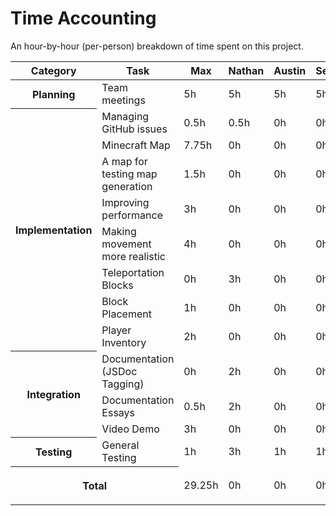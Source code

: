 # Time Accounting

An hour-by-hour (per-person) breakdown of time spent on this project.

<table>
    <thead>
        <tr>
            <th>Category</th>
            <th>Task</th>
            <th>Max</th>
            <th>Nathan</th>
            <th>Austin</th>
            <th>Sebastian</th>
            <th>Zach</th>
        </tr>
    </thead>
    <tbody>
        <tr>
            <th rowspan=1>Planning</th>
            <td>Team meetings</td>
            <td>5h</td>
            <td>5h</td>
            <td>5h</td>
            <td>5h</td>
            <td>5h</td>
        </tr>
        <tr>
            <th rowspan=8>Implementation</th>
            <td>Managing GitHub issues</td>
            <td>0.5h</td>
            <td>0.5h</td>
            <td>0h</td>
            <td>0h</td>
            <td>0h</td>
        </tr>
        <tr>
            <td>Minecraft Map</td>
            <td>7.75h</td>
            <td>0h</td>
            <td>0h</td>
            <td>0h</td>
            <td>0h</td>
        </tr>
        <tr>
            <td>A map for testing map generation</td>
            <td>1.5h</td>
            <td>0h</td>
            <td>0h</td>
            <td>0h</td>
            <td>0h</td>
        </tr>
        <tr>
            <td>Improving performance</td>
            <td>3h</td>
            <td>0h</td>
            <td>0h</td>
            <td>0h</td>
            <td>0h</td>
        </tr>
        <tr>
            <td>Making movement more realistic</td>
            <td>4h</td>
            <td>0h</td>
            <td>0h</td>
            <td>0h</td>
            <td>0h</td>
        </tr>
        <tr>
            <td>Teleportation Blocks</td>
            <td>0h</td>
            <td>3h</td>
            <td>0h</td>
            <td>0h</td>
            <td>0h</td>
        </tr>
        <tr>
            <td>Block Placement</td>
            <td>1h</td>
            <td>0h</td>
            <td>0h</td>
            <td>0h</td>
            <td>0h</td>
        </tr>
        <tr>
            <td>Player Inventory</td>
            <td>2h</td>
            <td>0h</td>
            <td>0h</td>
            <td>0h</td>
            <td>0h</td>
        </tr>
        <tr>
            <th rowspan=3>Integration</th>
            <td>Documentation (JSDoc Tagging)</td>
            <td>0h</td>
            <td>2h</td>
            <td>0h</td>
            <td>0h</td>
            <td>0h</td>
        </tr>
        <tr>
            <td>Documentation Essays</td>
            <td>0.5h</td>
            <td>2h</td>
            <td>0h</td>
            <td>0h</td>
            <td>3h</td>
        </tr>
        <tr>
            <td>Video Demo</td>
            <td>3h</td>
            <td>0h</td>
            <td>0h</td>
            <td>0h</td>
            <td>2h</td>
        </tr>
        <tr>
            <th rowspan=1>Testing</th>
            <td>General Testing</td>
            <td>1h</td>
            <td>3h</td>
            <td>1h</td>
            <td>1h</td>
            <td>1h</td>
        </tr>
        <tr>
            <th colspan=2>

Total

</th>
            <td>29.25h</td>
            <td>0h</td>
            <td>0h</td>
            <td>0h</td>
            <td>11h</td>
        </tr>
    </tbody>
</table>
